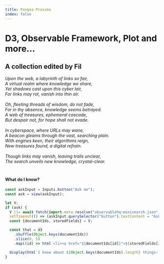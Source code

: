 ```yaml
---
title: Pangea Proxima
index: false
---
```


# D3, Observable Framework, Plot and more…

## A collection edited by Fil

<p class=warning label="⚉ ⚉ ⚉ ⚉ ⚉ ⚉ ⚉ ⚉ ⚉ ⚉"><em>Upon the web, a labyrinth of links so fair,
<br>A virtual realm where knowledge we share,
<br>Yet shadows cast upon this cyber lair,
<br>For links may rot, vanish into thin air.
<br>
<br>Oh, fleeting threads of wisdom, do not fade,
<br>For in thy absence, knowledge seems betrayed.
<br>A web of treasures, ephemeral cascade,
<br>But despair not, for hope shall not evade.
<br>
<br>In cyberspace, where URLs may wane,
<br>A beacon gleams through the vast, searching plain.
<br>With engines keen, their algorithms reign,
<br>New treasures found, a digital refrain.
<br>
<br>Though links may vanish, leaving trails unclear,
<br>The search unveils new knowledge, crystal-clear.</em></p>

<h4 style="margin-top: 3em;">What do I know?</h4>

```js
const askInput = Inputs.button("Ask me");
const ask = view(askInput);
```

```js
let V;
if (ask) {
  V ||= await fetch(import.meta.resolve("observablehq:minisearch.json")).then((d) => d.json());
  setTimeout(() => (askInput.querySelector("button").textContent = "Ask me again"), 4000);
  const {documentIds, storedFields} = V;

  const that = d3
    .shuffle(Object.keys(documentIds))
    .slice(0, 5)
    .map((id) => html`<li><a href="${documentIds[id]}">${storedFields[id].title}</a></li>`);

  display(html`I know about ${Object.keys(documentIds).length} things: ${that} `);
}
```
